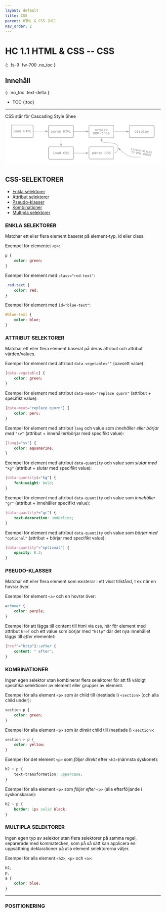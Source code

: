 ```yaml
---
layout: default
title: CSS
parent: HTML & CSS (HC)
nav_order: 2
---
```


# HC 1.1 HTML & CSS -- CSS
{: .fs-9 .fw-700 .no_toc }

## Innehåll
{: .no_toc .text-delta }

- TOC
{:toc}

---

CSS står för Cascading Style Shee
![html-syntax](../assets/css.png)

## CSS-SELEKTORER

- [Enkla selektorer](#enkla-selektorer)
- [Attribut selektorer](#attribut-selektorer)
- [Pseudo-klasser](#pseudo-klasser)
- [Kombinationer](#kombinationer)
- [Multipla selektorer](#multipla-selektorer)

### ENKLA SELEKTORER

Matchar ett eller flera element baserat på element-typ, id eller class.

Exempel för elementet `<p>`: 
```css
p {
    color: green;
}
```
Exempel för element med `class="red-text"`:
```css
.red-text {
    color: red;
}
```
Exempel för element med `id="blue-text"`:
```css
#blue-text {
    color: blue;
}
```

### ATTRIBUT SELEKTORER

Matchar ett eller flera element baserat på deras attribut och attribut värden/values.

Exempel för element med attribut `data-vegetable=""` (oavsett value):
```css
[data-vegetable] {
    color: green;
}
```
Exempel för element med attribut `data-meat="replace quorn"` (attribut + specifikt value):
```css
[data-meat="replace quorn"] {
    color: peru;
}
```
Exempel för element med attribut `lang` och value som *innehåller eller börjar med* `"sv"` (attribut + innehåller/börjar med specifikt value):
```css
[lang|="sv"] {
    color: aquamarine;
}
```
Exempel för element med attribut `data-quantity` och value som *slutar med* `"kg"` (attribut + slutar med specifikt value):
```css
[data-quantity$="kg"] {
    font-weight: bold;
}
```
Exempel för element med attribut `data-quantity` och value som *innehåller* `"gr"` (attribut + innehåller specifikt value):
```css
[data-quantity*="gr"] {
    text-decoration: underline;
}
```
Exempel för element med attribut `data-quantity` och value som *börjar med* `"optional"` (attribut + börjar med specifikt value):
```css
[data-quantity^="optional"] {
    opacity: 0.3;
}
```

### PSEUDO-KLASSER

Matchar ett eller flera element som existerar i ett visst tillstånd, t ex när en hovrar över.

Exempel för element `<a>` och en hovrar över:
```css
a:hover {
    color: purple;
}
```
Exempel för att lägga till content till html via css, här för element med attribut `href` och ett value som börjar med `"http"` där det nya innehållet läggs till *efter* elementet:
```css
[href^="http"]::after {
    content: " efter";
}
```

### KOMBINATIONER

Ingen egen selektor utan kombinerar flera selektorer för att få väldigt specifika selektioner av element eller grupper av element.

Exempel för alla element `<p>` som är child till (nestlade i) `<section>` (och alla child under):
```css
section p {
    color: green;
}
```
Exempel för alla element `<p>` som är *direkt* child till (nestlade i) `<section>`:
```css
section > p {
    color: yellow;
}
```
Exempel för det element `<p>` som *följer direkt* efter `<h2>`(närmsta syskonet):
```css
h2 + p {
    text-transformation: uppercase;
}
```
Exempel för alla element `<p>` som *följer efter* `<p>` (alla efterföljande i syskonskaran):
```css
h2 ~ p {
    border: 1px solid black;
}
```

### MULTIPLA SELEKTORER

Ingen egen typ av selektor utan flera selektorer på samma regel, separerade med kommatecken, som på så sätt kan applicera en uppsättning deklarationer på alla element selektorerna väljer.

Exempel för alla element `<h2>`, `<p>` och `<a>`:
```css
h2,
p,
a {
    color: blue;
}
```

---

### POSITIONERING

